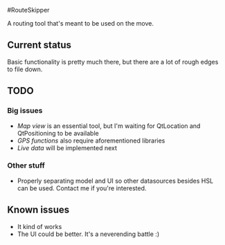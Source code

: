 #RouteSkipper

A routing tool that's meant to be used on the move.

## Current status
Basic functionality is pretty much there, but there are a lot of rough edges to file down.

## TODO
### Big issues
- *Map view* is an essential tool, but I'm waiting for QtLocation and QtPositioning to be available
- *GPS functions* also require aforementioned libraries
- *Live data* will be implemented next

### Other stuff
- Properly separating model and UI so other datasources besides HSL can be used. Contact me if you're interested.

## Known issues
- It kind of works
- The UI could be better. It's a neverending battle :)

